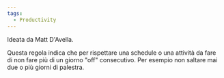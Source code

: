 ```yaml
---
tags:
  - Productivity
---
```

Ideata da Matt D'Avella.

Questa regola indica che per rispettare una schedule o una attività da fare di non fare più di un giorno "off" consecutivo.
Per esempio non saltare mai due o più giorni di palestra.